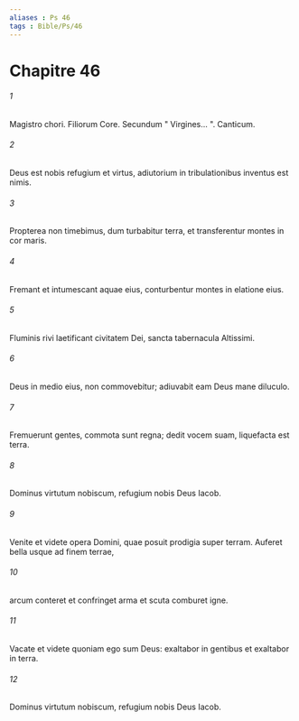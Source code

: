 ```yaml
---
aliases : Ps 46
tags : Bible/Ps/46
---
```


# Chapitre 46

###### 1
Magistro chori. Filiorum Core. Secundum " Virgines... ". Canticum.
###### 2
Deus est nobis refugium et virtus, adiutorium in tribulationibus inventus est nimis.
###### 3
Propterea non timebimus, dum turbabitur terra, et transferentur montes in cor maris.
###### 4
Fremant et intumescant aquae eius, conturbentur montes in elatione eius.
###### 5
Fluminis rivi laetificant civitatem Dei, sancta tabernacula Altissimi.
###### 6
Deus in medio eius, non commovebitur; adiuvabit eam Deus mane diluculo.
###### 7
Fremuerunt gentes, commota sunt regna; dedit vocem suam, liquefacta est terra.
###### 8
Dominus virtutum nobiscum, refugium nobis Deus Iacob.
###### 9
Venite et videte opera Domini, quae posuit prodigia super terram. Auferet bella usque ad finem terrae,
###### 10
arcum conteret et confringet arma et scuta comburet igne.
###### 11
Vacate et videte quoniam ego sum Deus: exaltabor in gentibus et exaltabor in terra.
###### 12
Dominus virtutum nobiscum, refugium nobis Deus Iacob.
